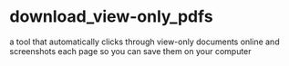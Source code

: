 # download_view-only_pdfs
a tool that automatically clicks through view-only documents online and screenshots each page so you can save them on your computer

